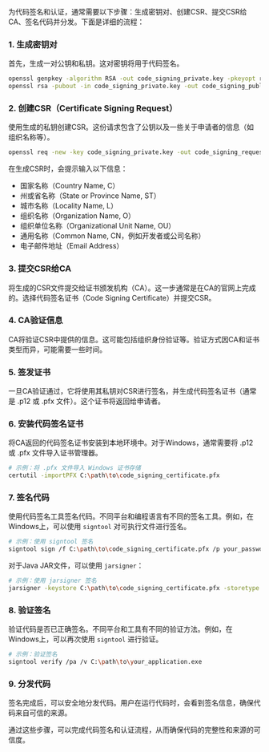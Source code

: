 为代码签名和认证，通常需要以下步骤：生成密钥对、创建CSR、提交CSR给CA、签名代码并分发。下面是详细的流程：

### 1. 生成密钥对

首先，生成一对公钥和私钥。这对密钥将用于代码签名。

```bash
openssl genpkey -algorithm RSA -out code_signing_private.key -pkeyopt rsa_keygen_bits:2048
openssl rsa -pubout -in code_signing_private.key -out code_signing_public.key
```

### 2. 创建CSR（Certificate Signing Request）

使用生成的私钥创建CSR。这份请求包含了公钥以及一些关于申请者的信息（如组织名称等）。

```bash
openssl req -new -key code_signing_private.key -out code_signing_request.csr
```

在生成CSR时，会提示输入以下信息：
- 国家名称（Country Name, C）
- 州或省名称（State or Province Name, ST）
- 城市名称（Locality Name, L）
- 组织名称（Organization Name, O）
- 组织单位名称（Organizational Unit Name, OU）
- 通用名称（Common Name, CN，例如开发者或公司名称）
- 电子邮件地址（Email Address）

### 3. 提交CSR给CA

将生成的CSR文件提交给证书颁发机构（CA）。这一步通常是在CA的官网上完成的。选择代码签名证书（Code Signing Certificate）并提交CSR。

### 4. CA验证信息

CA将验证CSR中提供的信息。这可能包括组织身份验证等。验证方式因CA和证书类型而异，可能需要一些时间。

### 5. 签发证书

一旦CA验证通过，它将使用其私钥对CSR进行签名，并生成代码签名证书（通常是 .p12 或 .pfx 文件）。这个证书将返回给申请者。

### 6. 安装代码签名证书

将CA返回的代码签名证书安装到本地环境中。对于Windows，通常需要将 .p12 或 .pfx 文件导入证书管理器。

```bash
# 示例：将 .pfx 文件导入 Windows 证书存储
certutil -importPFX C:\path\to\code_signing_certificate.pfx
```

### 7. 签名代码

使用代码签名工具签名代码。不同平台和编程语言有不同的签名工具。例如，在Windows上，可以使用 `signtool` 对可执行文件进行签名。

```bash
# 示例：使用 signtool 签名
signtool sign /f C:\path\to\code_signing_certificate.pfx /p your_password /fd SHA256 /tr http://timestamp.digicert.com /td SHA256 /v C:\path\to\your_application.exe
```

对于Java JAR文件，可以使用 `jarsigner`：

```bash
# 示例：使用 jarsigner 签名
jarsigner -keystore C:\path\to\code_signing_certificate.pfx -storetype pkcs12 -storepass your_password your_application.jar "Your Alias"
```

### 8. 验证签名

验证代码是否已正确签名。不同平台和工具有不同的验证方法。例如，在Windows上，可以再次使用 `signtool` 进行验证。

```bash
# 示例：验证签名
signtool verify /pa /v C:\path\to\your_application.exe
```

### 9. 分发代码

签名完成后，可以安全地分发代码。用户在运行代码时，会看到签名信息，确保代码来自可信的来源。

通过这些步骤，可以完成代码签名和认证流程，从而确保代码的完整性和来源的可信度。